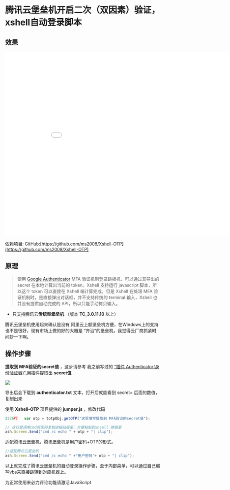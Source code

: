 # 腾讯云堡垒机开启二次（双因素）验证，xshell自动登录脚本

## 效果
<iframe width="900" height="600" src="//player.bilibili.com/player.html?aid=550208735&bvid=BV1Ui4y1R7ep&cid=471526416&page=1" scrolling="no" border="0" frameborder="no" framespacing="0" allowfullscreen="true"> </iframe>

依赖项目:
GitHub:[https://github.com/ms2008/Xshell-OTP](https://github.com/ms2008/Xshell-OTP)

## 原理

> 使用 [Google Authenticator](https://chrome.google.com/webstore/detail/authenticator/bhghoamapcdpbohphigoooaddinpkbai) MFA 验证机制登录跳板机，可以通过其导出的 secret 在本地计算出当前的 token。Xshell 支持运行 javascript 脚本，所以这个 token 可以直接在 Xshell 端计算完成。但是 Xshell 在处理 MFA 验证机制时，是直接弹出对话框，并不支持传统的 terminal 输入，Xshell 也并没有提供自动完成的 API，所以只能手动拷贝输入。

- 只支持腾讯云**传统型堡垒机** （版本 **TC_3.0.11.10** 以上）

腾讯云堡垒机使用起来确认是没有 阿里云上额堡垒机方便，在Windows上的支持也不是很好，现有市场上做的好的大概是 “齐治”的堡垒机，我觉得云厂商抓紧时间抄一下啊。



## 操作步骤

**提取到 MFA验证的secret值** ，这步请参考 我之前写过的 ["插件 Authenticator(身份验证器)"](https://hi-andy.com/tools/Chrome_Plugins_Authenticator/),用插件提取出 **secret值** 

<img src="/imgs/note/2021/2021-12-29_163855.png">

导出后会下载到 **authenticator.txt** 文本，打开后就能看到 secret= 后面的数值，复制出来

使用 **Xshell-OTP** 项目提供的 **jumper.js** ，修改代码

```javascript
2326行   var otp = totpObj.getOTP("这里填写提取到 MFA验证的secret值");
```

```javascript
// 这行是调用cmd将密码复制进粘贴板里，方便粘贴到xhsell 弹窗里
xsh.Screen.Send("cmd /c echo " + otp + "| clip");
```

适配腾讯云堡垒机，腾讯堡垒机是用户密码+OTP的形式。
```javascript
//适配腾讯云堡垒机
xsh.Screen.Send("cmd /c echo " +"用户密码"+ otp + "| clip");
```

以上就完成了腾讯云堡垒机的自动登录操作步骤，至于内部菜单，可以通过自己编写vbs来直接跳转到对应机器上。




<!-- 来必力City版安装代码 -->
<div id="lv-container" data-id="city" data-uid="MTAyMC80NzA4OC8yMzU4OA==">
	<script type="text/javascript">
   (function(d, s) {
       var j, e = d.getElementsByTagName(s)[0];

       if (typeof LivereTower === 'function') { return; }
    
       j = d.createElement(s);
       j.src = 'https://cdn-city.livere.com/js/embed.dist.js';
       j.async = true;
    
       e.parentNode.insertBefore(j, e);
   })(document, 'script');
	</script>
<noscript> 为正常使用来必力评论功能请激活JavaScript</noscript>
</div>
<!-- City版安装代码已完成 -->
